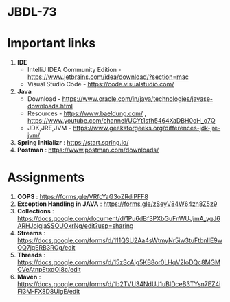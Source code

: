 # JBDL-73

# Important links

1. **IDE**
    - IntelliJ IDEA Community Edition - https://www.jetbrains.com/idea/download/?section=mac
    - Visual Studio Code - https://code.visualstudio.com/
2. **Java** 
    - Download - https://www.oracle.com/in/java/technologies/javase-downloads.html 
    - Resources - https://www.baeldung.com/ , https://www.youtube.com/channel/UCYt1sfh5464XaDBH0oH_o7Q
    - JDK,JRE,JVM - https://www.geeksforgeeks.org/differences-jdk-jre-jvm/
3. **Spring Initializr** : https://start.spring.io/
4. **Postman** : https://www.postman.com/downloads/

# Assignments

1. **OOPS** : https://forms.gle/VRfcYaG3oZRdiPFF8
2. **Exception Handling in JAVA** : https://forms.gle/zSeyV84W64zn8Z5z9
3. **Collections** : https://docs.google.com/document/d/1Pu6dBf3PXbGuFnWUJjmA_ygJ6ARHJoigjaSSQUOxrNg/edit?usp=sharing
4. **Streams** : https://docs.google.com/forms/d/111QSU2Aa4sWtmyNr5iw3tuFtbnlIE9wOQ7jgERB3ROg/edit
5. **Threads** : https://docs.google.com/forms/d/15zScAIg5KB8or0LHqV2IoDQc8MGMCVeAtnpEtxdOI8c/edit
6. **Maven** : https://docs.google.com/forms/d/1b2TVU34NdUJ1uBIDceB3TYsn7EZ4iFI3M-FX8D8UigE/edit

